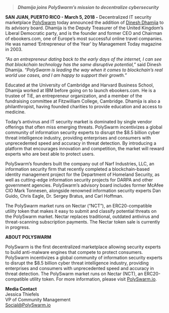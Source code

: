 > **_Dhamija joins PolySwarm’s mission to decentralize cybersecurity_**

**SAN JUAN, PUERTO RICO - March 5, 2018 -**  Decentralized IT security marketplace [PolySwarm](https://polyswarm.io/) today announced the addition of [Dinesh Dhamija](https://en.wikipedia.org/wiki/Dinesh_Dhamija) to its advisory board. Dhamija is the Deputy Treasurer of the United Kingdom’s Liberal Democratic party, and is the founder and former CEO and Chairman of ebookers.com, one of Europe’s most successful online travel companies. He was named ‘Entrepreneur of the Year’ by Management Today magazine in 2003.

_“As an entrepreneur dating back to the early days of the internet, I can see that blockchain technology has the same disruptive potential,”_ said Dinesh Dhamija. _“PolySwarm is leading the way when it comes to blockchain’s real world use cases, and I am happy to support their growth.”_

Educated at the University of Cambridge and Harvard Business School, Dhamija worked at IBM before going on to launch ebookers.com. He is a trustee of TiE, an entrepreneur organization, and a member of the fundraising committee at Fitzwilliam College, Cambridge. Dhamija is also a philanthropist, having founded charities to provide education and access to medicine.

Today’s antivirus and IT security market is dominated by single vendor offerings that often miss emerging threats. PolySwarm incentivizes a global community of information security experts to disrupt the $8.5 billion cyber threat intelligence industry, providing enterprises and consumers with unprecedented speed and accuracy in threat detection. By introducing a platform that encourages innovation and competition, the market will reward experts who are best able to protect users.

PolySwarm’s founders built the company out of Narf Industries, LLC, an information security firm that recently completed a blockchain-based identity management project for the Department of Homeland Security, as well as cutting-edge information security projects for DARPA and other government agencies. PolySwarm’s advisory board includes former McAfee CIO Mark Tonnesen, alongside renowned information security experts Dan Guido, Chris Eagle, Dr. Sergey Bratus, and Carl Hoffman.

The PolySwarm market runs on Nectar (“NCT”), an ERC20-compatible utility token that makes it easy to submit and classify potential threats on the PolySwarm market. Nectar replaces traditional, outdated antivirus and threat-scanning subscription payments. The Nectar token sale is currently in progress.

**ABOUT POLYSWARM**

PolySwarm is the first decentralized marketplace allowing security experts to build anti-malware engines that compete to protect consumers. PolySwarm incentivizes a global community of information security experts to disrupt the $8.5 billion cyber threat intelligence industry, providing enterprises and consumers with unprecedented speed and accuracy in threat detection. The PolySwarm market runs on Nectar (NCT), an ERC20-compatible utility token. For more information, please visit [PolySwarm.io](https://polyswarm.io/).

**Media Contact**   
Jessica Thiefels  
VP of Community Management  
Social@PolySwarm.io
